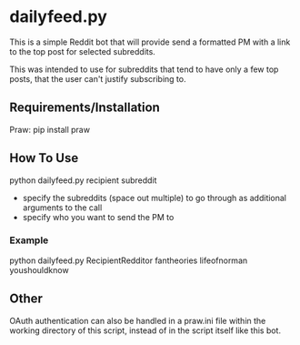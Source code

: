 # dailyfeed.py
This is a simple Reddit bot that will provide send a formatted PM with a link to the top post for selected subreddits. 

This was intended to use for subreddits that tend to have only a few top posts, that the user can't justify subscribing to.

## Requirements/Installation
Praw: pip install praw

## How To Use
python dailyfeed.py recipient subreddit 

* specify the subreddits (space out multiple) to go through as additional arguments to the call
* specify who you want to send the PM to 

### Example
python dailyfeed.py RecipientRedditor fantheories lifeofnorman youshouldknow 

## Other
OAuth authentication can also be handled in a praw.ini file within the working directory of this script, instead of in the script itself like this bot.

